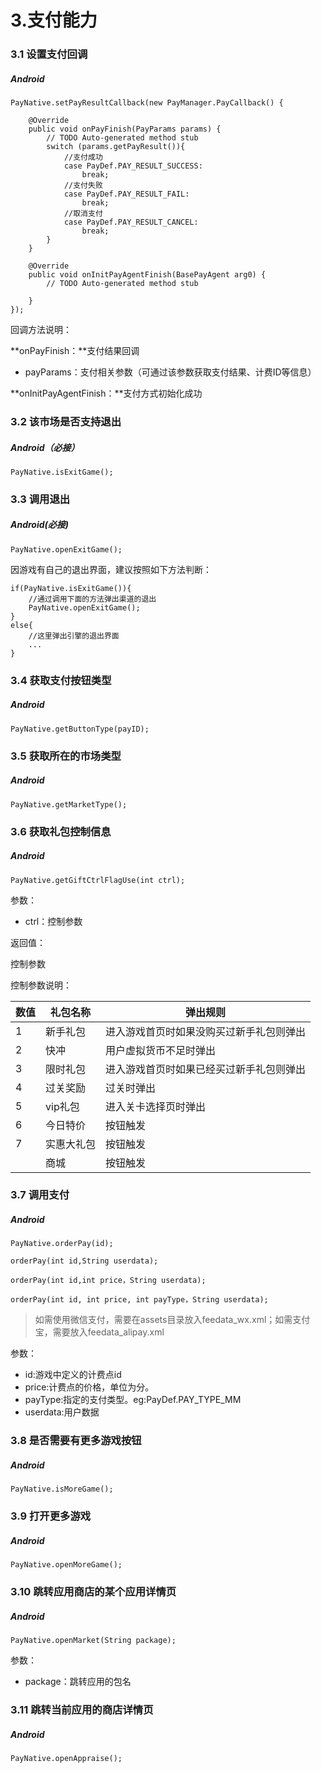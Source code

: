 # 3.支付能力

### 3.1 设置支付回调

##### Android

```text
PayNative.setPayResultCallback(new PayManager.PayCallback() {

    @Override
    public void onPayFinish(PayParams params) {
        // TODO Auto-generated method stub
        switch (params.getPayResult()){
            //支付成功
            case PayDef.PAY_RESULT_SUCCESS:
                break;
            //支付失败
            case PayDef.PAY_RESULT_FAIL:
                break;
            //取消支付
            case PayDef.PAY_RESULT_CANCEL:
                break;
        }
    }

    @Override
    public void onInitPayAgentFinish(BasePayAgent arg0) {
        // TODO Auto-generated method stub

    }
});
```

回调方法说明：

**onPayFinish：**支付结果回调

- payParams：支付相关参数（可通过该参数获取支付结果、计费ID等信息）

**onInitPayAgentFinish：**支付方式初始化成功

### 3.2 该市场是否支持退出

##### Android（必接）

```text
PayNative.isExitGame();
```

### 3.3 调用退出

##### Android(必接)

```text
PayNative.openExitGame();
```

因游戏有自己的退出界面，建议按照如下方法判断：

```text
if(PayNative.isExitGame()){
    //通过调用下面的方法弹出渠道的退出
    PayNative.openExitGame();
}
else{
    //这里弹出引擎的退出界面
    ...
}
```

### 3.4 获取支付按钮类型

##### Android

```text
PayNative.getButtonType(payID);
```

### 3.5 获取所在的市场类型

##### Android

```text
PayNative.getMarketType();
```

### 3.6 获取礼包控制信息

##### Android

```text
PayNative.getGiftCtrlFlagUse(int ctrl);
```

参数：

- ctrl：控制参数

返回值：

控制参数



控制参数说明：  

| 数值 | 礼包名称   | 弹出规则                                 |
| ---- | ---------- | ---------------------------------------- |
| 1    | 新手礼包   | 进入游戏首页时如果没购买过新手礼包则弹出 |
| 2    | 快冲       | 用户虚拟货币不足时弹出                   |
| 3    | 限时礼包   | 进入游戏首页时如果已经买过新手礼包则弹出 |
| 4    | 过关奖励   | 过关时弹出                               |
| 5    | vip礼包    | 进入关卡选择页时弹出                     |
| 6    | 今日特价   | 按钮触发                                 |
| 7    | 实惠大礼包 | 按钮触发                                 |
|      | 商城       | 按钮触发                                 |



### 3.7 调用支付

##### Android

```text
PayNative.orderPay(id);
```

```text
orderPay(int id,String userdata);
```

```text
orderPay(int id,int price，String userdata);
```

```text
orderPay(int id, int price, int payType，String userdata);
```

> 如需使用微信支付，需要在assets目录放入feedata_wx.xml；如需支付宝，需要放入feedata_alipay.xml

参数：

- id:游戏中定义的计费点id
- price:计费点的价格，单位为分。   
- payType:指定的支付类型。eg:PayDef.PAY\_TYPE\_MM   
- userdata:用户数据

### 3.8 是否需要有更多游戏按钮

##### Android

```text
PayNative.isMoreGame();
```

### 3.9 打开更多游戏

##### Android

```text
PayNative.openMoreGame();
```

### 3.10 跳转应用商店的某个应用详情页

##### Android

```text
PayNative.openMarket(String package);
```

参数：

- package：跳转应用的包名

### 3.11 跳转当前应用的商店详情页

##### Android

```text
PayNative.openAppraise();
```

